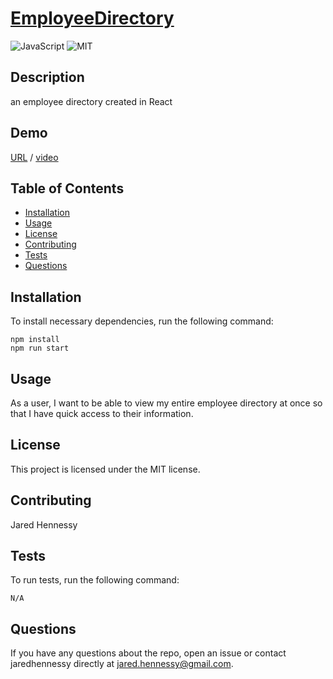 # [EmployeeDirectory](https://github.com/jaredhennessy/EmployeeDirectory)

![JavaScript](https://img.shields.io/static/v1?label=made%20with&message=JavaScript&color=informational) ![MIT](https://img.shields.io/static/v1?label=license&message=MIT&color=brightgreen)

## Description

an employee directory created in React

## Demo

[URL](https://employee-directory-jh-demo.herokuapp.com/) / [video]()

## Table of Contents

- [Installation](#installation)
- [Usage](#usage)
- [License](#license)
- [Contributing](#contributing)
- [Tests](#tests)
- [Questions](#questions)

## Installation

To install necessary dependencies, run the following command:

```
npm install
npm run start
```

## Usage

As a user, I want to be able to view my entire employee directory at once so that I have quick access to their information.

## License

This project is licensed under the MIT license.

## Contributing

Jared Hennessy​

## Tests

To run tests, run the following command:

```
N/A
```

## Questions

If you have any questions about the repo, open an issue or contact jaredhennessy directly at [jared.hennessy@gmail.com](jared.hennessy@gmail.com).
